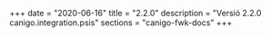+++
date        = "2020-06-16"
title       = "2.2.0"
description = "Versió 2.2.0 canigo.integration.psis"
sections    = "canigo-fwk-docs"
+++